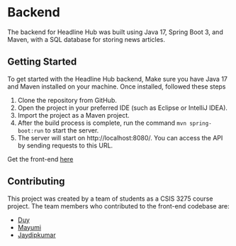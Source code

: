 # Backend
The backend for Headline Hub was built using Java 17, Spring Boot 3, and Maven, with a SQL database for storing news articles. 

## Getting Started 
To get started with the Headline Hub backend, Make sure you have Java 17 and Maven installed on your machine. Once installed, followed these steps

1. Clone the repository from GitHub.
2. Open the project in your preferred IDE (such as Eclipse or IntelliJ IDEA).
3. Import the project as a Maven project.
4. After the build process is complete, run the command `mvn spring-boot:run` to start the server.
5. The server will start on http://localhost:8080/. You can access the API by sending requests to this URL.

Get the front-end [here](https://github.com/Dz25/HeadlineHub-FE)

## Contributing
This project was created by a team of students as a CSIS 3275 course project. The team members who contributed to the front-end codebase are:
- [Duy](https://github.com/Dz25)
- [Mayumi](https://github.com/chiyome)
- [Jaydipkumar](https://github.com/jaydipkmulani)
